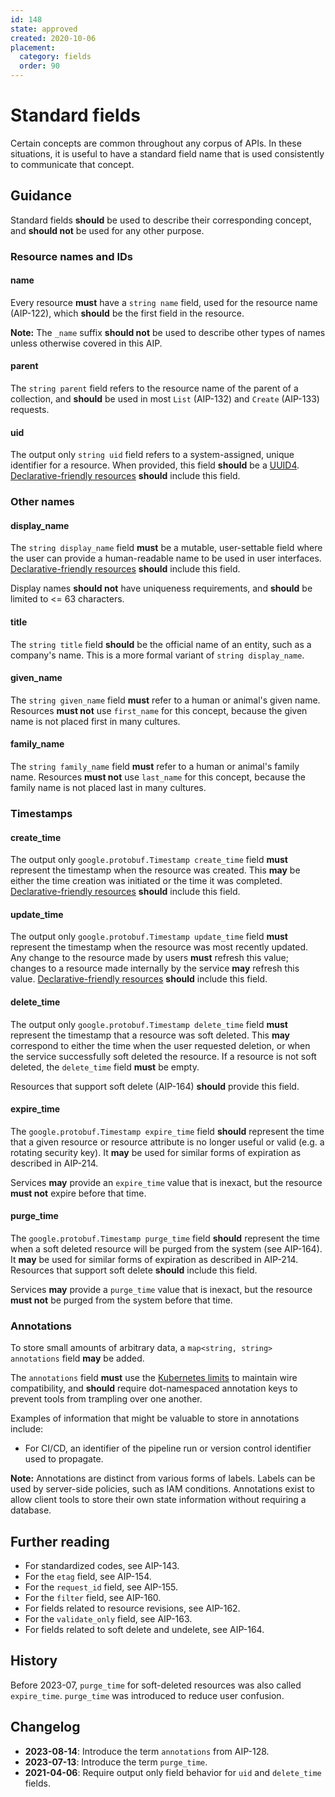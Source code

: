 ```yaml
---
id: 148
state: approved
created: 2020-10-06
placement:
  category: fields
  order: 90
---
```


# Standard fields

Certain concepts are common throughout any corpus of APIs. In these situations,
it is useful to have a standard field name that is used consistently to
communicate that concept.

## Guidance

Standard fields **should** be used to describe their corresponding concept, and
**should not** be used for any other purpose.

### Resource names and IDs

#### name

Every resource **must** have a `string name` field, used for the resource name
(AIP-122), which **should** be the first field in the resource.

**Note:** The `_name` suffix **should not** be used to describe other types of
names unless otherwise covered in this AIP.

#### parent

The `string parent` field refers to the resource name of the parent of a
collection, and **should** be used in most `List` (AIP-132) and `Create`
(AIP-133) requests.

#### uid

The output only `string uid` field refers to a system-assigned, unique
identifier for a resource. When provided, this field **should** be a [UUID4][].
[Declarative-friendly resources][] **should** include this field.

<!-- prettier-ignore -->
[uuid4]: https://en.wikipedia.org/wiki/Universally_unique_identifier#Version_4_(random)

### Other names

#### display_name

The `string display_name` field **must** be a mutable, user-settable field
where the user can provide a human-readable name to be used in user interfaces.
[Declarative-friendly resources][] **should** include this field.

Display names **should not** have uniqueness requirements, and **should** be
limited to <= 63 characters.

#### title

The `string title` field **should** be the official name of an entity, such as
a company's name. This is a more formal variant of `string display_name`.

#### given_name

The `string given_name` field **must** refer to a human or animal's given name.
Resources **must not** use `first_name` for this concept, because the given
name is not placed first in many cultures.

#### family_name

The `string family_name` field **must** refer to a human or animal's family
name. Resources **must not** use `last_name` for this concept, because the
family name is not placed last in many cultures.

### Timestamps

#### create_time

The output only `google.protobuf.Timestamp create_time` field **must**
represent the timestamp when the resource was created. This **may** be either
the time creation was initiated or the time it was completed.
[Declarative-friendly resources][] **should** include this field.

#### update_time

The output only `google.protobuf.Timestamp update_time` field **must**
represent the timestamp when the resource was most recently updated. Any change
to the resource made by users **must** refresh this value; changes to a
resource made internally by the service **may** refresh this value.
[Declarative-friendly resources][] **should** include this field.

#### delete_time

The output only `google.protobuf.Timestamp delete_time` field **must** represent
the timestamp that a resource was soft deleted. This **may** correspond to either
the time when the user requested deletion, or when the service successfully
soft deleted the resource. If a resource is not soft deleted, the `delete_time`
field **must** be empty.

Resources that support soft delete (AIP-164) **should** provide this field.

#### expire_time

The `google.protobuf.Timestamp expire_time` field **should** represent the time
that a given resource or resource attribute is no longer useful or valid (e.g. a
rotating security key). It **may** be used for similar forms of expiration as
described in AIP-214.

Services **may** provide an `expire_time` value that is inexact, but the
resource **must not** expire before that time.

#### purge_time

The `google.protobuf.Timestamp purge_time` field **should** represent the time
when a soft deleted resource will be purged from the system (see AIP-164).
It **may** be used for similar forms of expiration as described in AIP-214.
Resources that support soft delete **should** include this field.

Services **may** provide a `purge_time` value that is inexact, but the resource
**must not** be purged from the system before that time.

### Annotations

To store small amounts of arbitrary data, a `map<string, string> annotations`
field **may** be added.

The `annotations` field **must** use the [Kubernetes limits][] to maintain wire
compatibility, and **should** require dot-namespaced annotation keys to prevent
tools from trampling over one another.

Examples of information that might be valuable to store in annotations include:

- For CI/CD, an identifier of the pipeline run or version control identifier
  used to propagate.

**Note:** Annotations are distinct from various forms of labels. Labels can be
used by server-side policies, such as IAM conditions. Annotations exist to
allow client tools to store their own state information without requiring a
database.


## Further reading

- For standardized codes, see AIP-143.
- For the `etag` field, see AIP-154.
- For the `request_id` field, see AIP-155.
- For the `filter` field, see AIP-160.
- For fields related to resource revisions, see AIP-162.
- For the `validate_only` field, see AIP-163.
- For fields related to soft delete and undelete, see AIP-164.

## History

Before 2023-07, `purge_time` for soft-deleted resources was also called
`expire_time`. `purge_time` was introduced to reduce user confusion.

## Changelog

- **2023-08-14**: Introduce the term `annotations` from AIP-128.
- **2023-07-13**: Introduce the term `purge_time`.
- **2021-04-06**: Require output only field behavior for `uid` and `delete_time`
  fields.

<!-- prettier-ignore -->
[declarative-friendly resources]: ./0128.md#resources
[kubernetes limits]: https://kubernetes.io/docs/concepts/overview/working-with-objects/annotations/#syntax-and-character-set